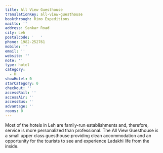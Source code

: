 ```yaml
---
title: All View Guesthouse
translationKey: all-view-guesthouse
bookthrough: Rimo Expeditions
mailto: ''
address: Sankar Road
city: Leh
postalcode: '   '
phone: 1982-252761
mobile: ''
email: ''
website: ''
note: ''
type: hotel
category:
  - H
showHotel: 0
starCategory: 0
checkout: ''
accessRail: ''
accessAir: ''
accessBus: ''
advantage: ''
rooms: 0
---
```

Most of the hotels in Leh are family-run establishments and, therefore, service is more personalized than professional.     The All View Guesthouse is a small upper class guesthouse providing clean accommodation and an opportunity for the tourists to see and experience Ladakhi life from the inside.